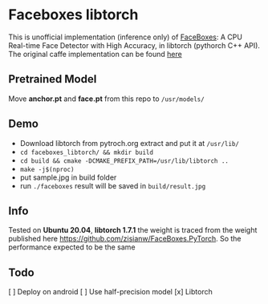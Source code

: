 # Faceboxes libtorch
This is unofficial implementation (inference only) of [FaceBoxes](https://arxiv.org/abs/1708.05234): A CPU Real-time Face Detector with High Accuracy, in libtorch (pythorch C++ API). The original caffe implementation can be found [here](https://github.com/sfzhang15/FaceBoxes)

## Pretrained Model

Move **anchor.pt** and **face.pt** from this repo to `/usr/models/`

## Demo
  -  Download libtorch from pytroch.org extract and put it at `/usr/lib/`
  - `cd faceboxes_libtorch/ && mkdir build`
  - `cd build && cmake -DCMAKE_PREFIX_PATH=/usr/lib/libtorch ..`
  - `make -j$(nproc)`
  - put sample.jpg in build folder
  - run `./faceboxes` result will be saved in `build/result.jpg`
## Info
Tested on **Ubuntu 20.04**, **libtorch 1.7.1** the weight is traced from the weight published here https://github.com/zisianw/FaceBoxes.PyTorch. So the performance expected to be the same

## Todo
[ ] Deploy on android
[ ] Use half-precision model
[x] Libtorch
